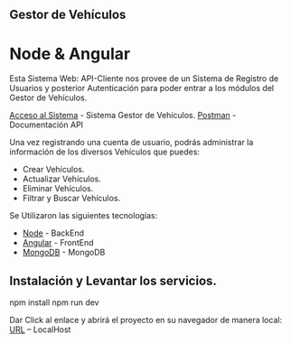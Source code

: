 ## Gestor de Vehículos
# Node & Angular

Esta Sistema Web: API-Cliente nos provee de un Sistema de Registro de Usuarios y posterior Autenticación para poder entrar a los módulos del Gestor de Vehículos.


[Acceso al Sistema](https://gestor-vehiculos.herokuapp.com/#/login) - Sistema Gestor de Vehículos.
[Postman](https://documenter.getpostman.com/view/3055726/2s83S87AgR) - Documentación API 


Una vez registrando una cuenta de usuario, podrás administrar la información de los diversos Vehículos que puedes:

* Crear Vehículos.
* Actualizar Vehículos.
* Eliminar Vehículos.
* Filtrar y Buscar Vehículos.

Se Utilizaron las siguientes tecnologías:

- [Node](https://nodejs.org/es/) - BackEnd
- [Angular](https://angular.io/) - FrontEnd
- [MongoDB](https://www.mongodb.com/es) - MongoDB

## Instalación y Levantar los servicios.
npm install
npm run dev

Dar Click al enlace y abrirá el proyecto en su navegador de manera local:
[URL]( http://localhost:4001/#/login) – LocalHost

